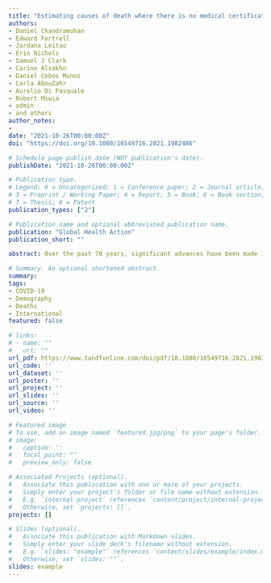 ```yaml
---
title: "Estimating causes of death where there is no medical certification: evolution and state of the art of verbal autopsy"
authors:
- Daniel Chandramohan
- Edward Fortrell
- Jordana Leitao
- Erin Nichols
- Samuel J Clark
- Carine Alsokhn
- Daniel Cobos Munoz
- Carla AbouZahr
- Aurelio Di Pasquale
- Robert Mswia
- admin
- and others
author_notes:
- 
date: "2021-10-26T00:00:00Z"
doi: "https://doi.org/10.1080/16549716.2021.1982486"

# Schedule page publish date (NOT publication's date).
publishDate: "2021-10-26T00:00:00Z"

# Publication type.
# Legend: 0 = Uncategorized; 1 = Conference paper; 2 = Journal article;
# 3 = Preprint / Working Paper; 4 = Report; 5 = Book; 6 = Book section;
# 7 = Thesis; 8 = Patent
publication_types: ["2"]

# Publication name and optional abbreviated publication name.
publication: "Global Health Action"
publication_short: ""

abstract: Over the past 70 years, significant advances have been made in determining the causes of death in populations not served by official medical certification of cause at the time of death using a technique known as Verbal Autopsy (VA). VA involves an interview of the family or caregivers of the deceased after a suitable bereavement interval about the circumstances, signs and symptoms of the deceased in the period leading to death. The VA interview data are then interpreted by physicians or, more recently, computer algorithms, to assign a probable cause of death. VA was originally developed and applied in field research settings. This paper traces the evolution of VA methods with special emphasis on the World Health Organization’s (WHO)’s efforts to standardize VA instruments and methods for expanded use in routine health information and vital statistics systems in low- and middle-income countries (LMICs). These advances in VA methods are culminating this year with the release of the 2022 WHO Standard Verbal Autopsy (VA) Toolkit. This paper highlights the many contributions the late Professor Peter Byass made to the current VA standards and methods, most notably, the development of InterVA, the most commonly used automated computer algorithm for interpreting data collected in the WHO standard instruments, and the capacity building in low- and middle-income countries (LMICs) that he promoted. This paper also provides an overview of the methods used to improve the current WHO VA standards, a catalogue of the changes and improvements in the instruments, and a mapping of current applications of the WHO VA standard approach in LMICs. It also provides access to tools and guidance needed for VA implementation in Civil Registration and Vital Statistics Systems at scale.

# Summary. An optional shortened abstract.
summary: 
tags:
- COVID-19
- Demography
- Deaths
- International
featured: false

# links:
# - name: ""
#   url: ""
url_pdf: https://www.tandfonline.com/doi/pdf/10.1080/16549716.2021.1982486?needAccess=true
url_code: ''
url_dataset: ''
url_poster: ''
url_project: ''
url_slides: ''
url_source: ''
url_video: ''

# Featured image
# To use, add an image named `featured.jpg/png` to your page's folder. 
# image:
#   caption: ''
#   focal_point: ""
#   preview_only: false

# Associated Projects (optional).
#   Associate this publication with one or more of your projects.
#   Simply enter your project's folder or file name without extension.
#   E.g. `internal-project` references `content/project/internal-project/index.md`.
#   Otherwise, set `projects: []`.
projects: []

# Slides (optional).
#   Associate this publication with Markdown slides.
#   Simply enter your slide deck's filename without extension.
#   E.g. `slides: "example"` references `content/slides/example/index.md`.
#   Otherwise, set `slides: ""`.
slides: example
---
```

